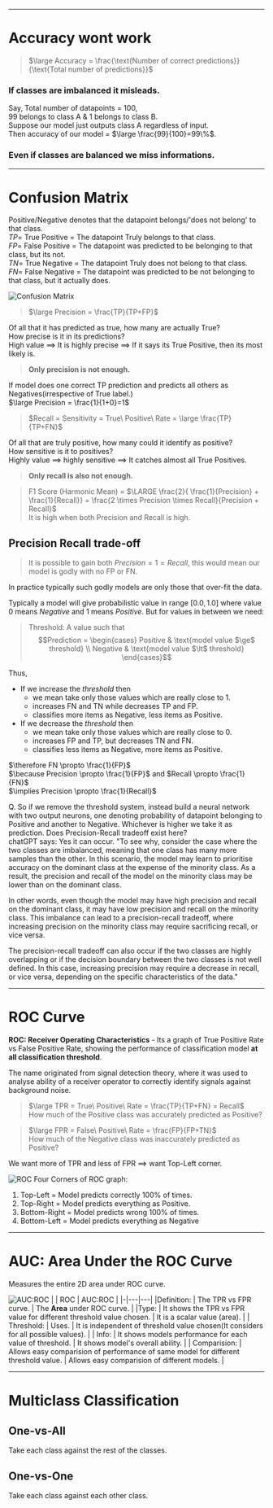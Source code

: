 ----
# Accuracy wont work

> $\large Accuracy = \frac{\text{Number of correct predictions}}{\text{Total number of predictions}}$

### If classes are imbalanced it misleads.

Say, Total number of datapoints = 100,  
99 belongs to class A & 1 belongs to class B.  
Suppose our model just outputs class A regardless of input.  
Then accuracy of our model = $\large \frac{99}{100}=99\%$.

### Even if classes are balanced we miss informations.

----
# Confusion Matrix
Positive/Negative denotes that the datapoint  belongs/'does not belong' to that class.  
$TP=$ True Positive = The datapoint Truly belongs to that class.  
$FP=$ False Positive = The datapoint was predicted to be belonging to that class, but its not.   
$TN=$ True Negative = The datapoint Truly does not belong to that class.  
$FN=$ False Negative = The datapoint was predicted to be not belonging to that class, but it actually does.

![Confusion Matrix](../Images/ML/confusion_matrix.jpg)

> $\large Precision = \frac{TP}{TP+FP}$  

 Of all that it has predicted as true, how many are actually True?  
  How precise is it in its predictions?  
  High value $\implies$ It is highly precise $\implies$ If it says its True Positive, then its most likely is.

> **Only precision is not enough.**  

If model does one correct TP prediction and predicts all others as Negatives(irrespective of True label.)  
$\large Precision = \frac{1}{1+0}=1$



> $Recall = Sensitivity = True\ Positive\ Rate = \large \frac{TP}{TP+FN}$  

Of all that are truly positive, how many could it identify as positive?  
 How sensitive is it to positives?  
 Highly value $\implies$ highly sensitive $\implies$ It catches almost all True Positives.

> **Only recall is also not enough.**


> F1 Score (Harmonic Mean) = $\LARGE \frac{2}{ \frac{1}{Precision} + \frac{1}{Recall}} = \frac{2 \times Precision \times Recall}{Precision + Recall}$  
> It is high when both Precision and Recall is high.

## Precision Recall trade-off
> It is possible to gain both $Precision=1=Recall$, this would mean our model is godly with no FP or FN.  

In practice typically such godly models are only those that over-fit the data.  

Typically a model will give probabilistic value in range $[0.0,1.0]$ where value $0$ means  $Negative$ and $1$ means $Positive$. But for values in between we need:
> Threshold: A value such that
$$Prediction = \begin{cases}
 Positive & \text{model value $\ge$ threshold} \\
 Negative & \text{model value $\lt$ threshold}
\end{cases}$$

Thus,
- If we increase the $threshold$ then
	- we mean take only those values which are really close to 1.
	- increases FN and TN while decreases TP and FP.
	- classifies more items as Negative, less items as Positive.
- If we decrease the $threshold$ then
	- we mean take only those values which are really close to 0.
	- increases FP and TP, but decreases TN and FN.
	- classifies less items as Negative, more items as Positive.

$\therefore FN \propto \frac{1}{FP}$  
$\because Precision \propto \frac{1}{FP}$ and $Recall \propto \frac{1}{FN}$   
$\implies Precision \propto \frac{1}{Recall}$  

Q. So if we remove the threshold system, instead build a neural network with two output neurons, one denoting probability of datapoint belonging to Positive and another to Negative. Whichever is higher we take it as prediction. Does Precision-Recall tradeoff exist here?  
chatGPT says: Yes it can occur.
"To see why, consider the case where the two classes are imbalanced, meaning that one class has many more samples than the other. In this scenario, the model may learn to prioritise accuracy on the dominant class at the expense of the minority class. As a result, the precision and recall of the model on the minority class may be lower than on the dominant class.

In other words, even though the model may have high precision and recall on the dominant class, it may have low precision and recall on the minority class. This imbalance can lead to a precision-recall tradeoff, where increasing precision on the minority class may require sacrificing recall, or vice versa.

The precision-recall tradeoff can also occur if the two classes are highly overlapping or if the decision boundary between the two classes is not well defined. In this case, increasing precision may require a decrease in recall, or vice versa, depending on the specific characteristics of the data."

----
# ROC Curve
**ROC: Receiver Operating Characteristics** - Its a graph of True Positive Rate vs False Positive Rate, showing the performance of classification model **at all classification threshold**.

The name originated from signal detection theory, where it was used to analyse ability of a receiver operator to correctly identify signals against background noise.

> $\large TPR = True\ Positive\ Rate = \frac{TP}{TP+FN} = Recall$  
> How much of the Positive class was accurately predicted as Positive?


> $\large FPR = False\ Positive\ Rate = \frac{FP}{FP+TN}$  
> How much of the Negative class was inaccurately predicted as Positive?

We want more of TPR and less of FPR $\implies$ want Top-Left corner.  

![ROC](../Images/ML/ROC.png)
Four Corners of ROC graph:
1. Top-Left = Model predicts correctly $100\%$ of times.
2. Top-Right = Model predicts everything as Positive.
3. Bottom-Right = Model predicts wrong $100\%$ of times.
4. Bottom-Left = Model predicts everything as Negative

----
# AUC: Area Under the ROC Curve

Measures the entire 2D area under ROC curve.

![AUC:ROC](../Images/ML/AUC_ROC.png)
| | ROC | AUC:ROC |
|-|---|---|
|Definition: | The TPR vs FPR curve. | The **Area** under ROC curve. |
|Type: | It shows the TPR vs FPR value for different threshold value chosen. | It is a scalar value (area). |
| Threshold: | Uses. | It is independent of threshold value chosen(It considers for all possible values). |
| Info: | It shows models performance for each value of threshold. | It shows model's overall ability. |
| Comparision: | Allows easy comparision of performance of same model for different threshold value. | Allows easy comparision of different models. |

----
# Multiclass Classification

## One-vs-All
Take each class against the rest of the classes.

## One-vs-One
Take each class against each other class.